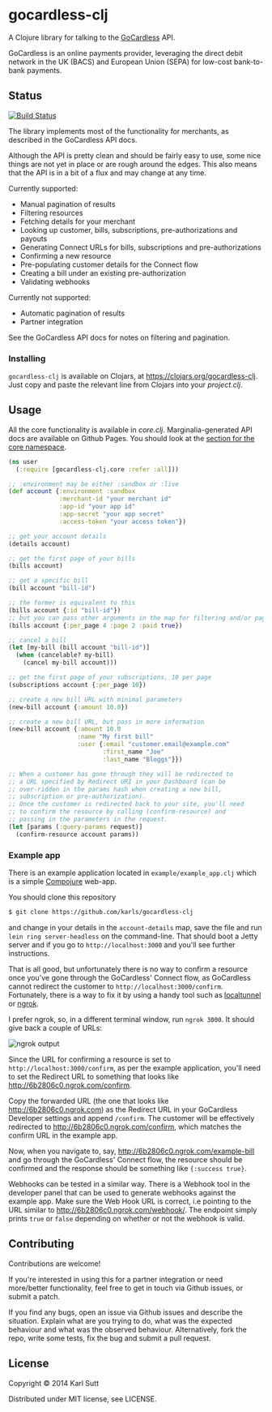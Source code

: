 # gocardless-clj

A Clojure library for talking to the [GoCardless](https://gocardless.com) API.

GoCardless is an online payments provider, leveraging the direct debit network
in the UK (BACS) and European Union (SEPA) for low-cost bank-to-bank payments.

## Status

[![Build Status](https://travis-ci.org/karls/gocardless-clj.png?branch=master)](https://travis-ci.org/karls/gocardless-clj)

The library implements most of the functionality for merchants, as described in
the GoCardless API docs.

Although the API is pretty clean and should be fairly easy to use, some nice
things are not yet in place or are rough around the edges. This also means
that the API is in a bit of a flux and may change at any time.

Currently supported:
* Manual pagination of results
* Filtering resources
* Fetching details for your merchant
* Looking up customer, bills, subscriptions, pre-authorizations and payouts
* Generating Connect URLs for bills, subscriptions and pre-authorizations
* Confirming a new resource
* Pre-populating customer details for the Connect flow
* Creating a bill under an existing pre-authorization
* Validating webhooks

Currently not supported:
* Automatic pagination of results
* Partner integration

See the GoCardless API docs for notes on filtering and pagination.

### Installing

`gocardless-clj` is available on Clojars, at https://clojars.org/gocardless-clj.
Just copy and paste the relevant line from Clojars into your *project.clj*.

## Usage

All the core functionality is available in *core.clj*. Marginalia-generated API
docs are available on Github Pages. You should look at the
[section for the core namespace](http://karls.github.io/gocardless-clj/#gocardless-clj.core).

```clj
(ns user
  (:require [gocardless-clj.core :refer :all]))

;; :environment may be either :sandbox or :live
(def account {:environment :sandbox
              :merchant-id "your merchant id"
              :app-id "your app id"
              :app-secret "your app secret"
              :access-token "your access token"})

;; get your account details
(details account)

;; get the first page of your bills
(bills account)

;; get a specific bill
(bill account "bill-id")

;; the former is equivalent to this
(bills account {:id "bill-id"})
;; but you can pass other arguments in the map for filtering and/or pagination
(bills account {:per_page 4 :page 2 :paid true})

;; cancel a bill
(let [my-bill (bill account "bill-id")]
  (when (cancelable? my-bill)
    (cancel my-bill account)))

;; get the first page of your subscriptions, 10 per page
(subscriptions account {:per_page 10})

;; create a new bill URL with minimal parameters
(new-bill account {:amount 10.0})

;; create a new bill URL, but pass in more information
(new-bill account {:amount 10.0
	               :name "My first bill"
				   :user {:email "customer.email@example.com"
				          :first_name "Joe"
						  :last_name "Bloggs"}})

;; When a customer has gone through they will be redirected to
;; a URL specified by Redirect URI in your Dashboard (can be
;; over-ridden in the params hash when creating a new bill,
;; subscription or pre-authorization).
;; Once the customer is redirected back to your site, you'll need
;; to confirm the resource by calling (confirm-resource) and
;; passing in the parameters in the request.
(let [params (:query-params request)]
  (confirm-resource account params))
```

### Example app

There is an example application located in `example/example_app.clj` which is a
simple [Compojure](https://github.com/weavejester/compojure/) web-app.

You should clone this repository

```sh
$ git clone https://github.com/karls/gocardless-clj
```

and change in your details in the `account-details` map, save the file
and run `lein ring server-headless` on the command-line. That should boot
a Jetty server and if you go to `http://localhost:3000` and you'll see further
instructions.

That is all good, but unfortunately there is no way to confirm a resource once
you've gone through the GoCardless' Connect flow, as GoCardless cannot redirect
the customer to `http://localhost:3000/confirm`. Fortunately, there is a way to
fix it by using a handy tool such as
[localtunnel](https://github.com/defunctzombie/localtunnel) or
[ngrok](https://ngrok.com/).

I prefer ngrok, so, in a different terminal window, run `ngrok 3000`. It should
give back a couple of URLs:

![ngrok output](http://i.imgur.com/liuqXmg.png)

Since the URL for confirming a resource is set to `http://localhost:3000/confirm`,
as per the example application, you'll need to set the Redirect URL to
something that looks like http://6b2806c0.ngrok.com/confirm.

Copy the forwarded URL (the one that looks like http://6b2806c0.ngrok.com)
as the Redirect URL in your GoCardless Developer settings and append
`/confirm`. The customer will be effectively redirected to
http://6b2806c0.ngrok.com/confirm, which matches the confirm URL in the example
app.

Now, when you navigate to, say, http://6b2806c0.ngrok.com/example-bill
and go through the GoCardless' Connect flow, the resource should be confirmed
and the response should be something like `{:success true}`.

Webhooks can be tested in a similar way. There is a Webhook tool in the developer
panel that can be used to generate webhooks against the example app. Make sure
the Web Hook URL is correct, i.e pointing to the URL similar to
http://6b2806c0.ngrok.com/webhook/. The endpoint simply prints `true` or `false`
depending on whether or not the webhook is valid.

## Contributing

Contributions are welcome!

If you're interested in using this for a partner integration or need
more/better functionality, feel free to get in touch via Github issues,
or submit a patch.

If you find any bugs, open an issue via Github issues and describe the situation.
Explain what are you trying to do, what was the expected behaviour and what was
the observed behaviour. Alternatively, fork the repo, write some tests, fix the
bug and submit a pull request.

## License

Copyright © 2014 Karl Sutt

Distributed under MIT license, see LICENSE.
